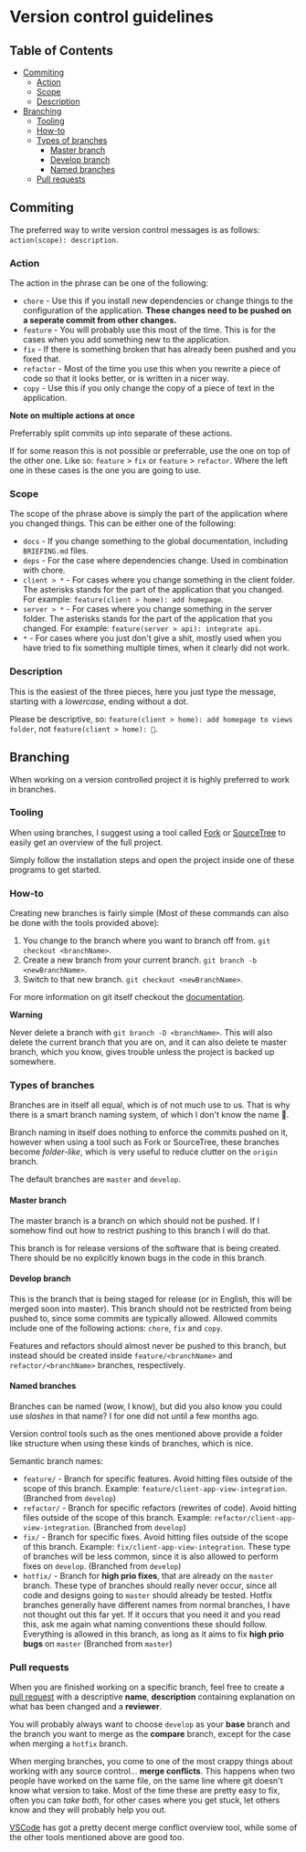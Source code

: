 # Version control guidelines

## Table of Contents

* [Commiting](#Commiting)
    * [Action](#Action)
    * [Scope](#Scope)
    * [Description](#Description)
* [Branching](#Branching)
    * [Tooling](#Tooling)
    * [How-to](#How-to)
    * [Types of branches](#Types-of-branches)
        * [Master branch](#Master-branch)
        * [Develop branch](#Develop-branch)
        * [Named branches](#Named-branches)
    * [Pull requests](#Pull-requests)

## Commiting

The preferred way to write version control messages is as follows: `action(scope): description`.

### Action

The action in the phrase can be one of the following:

* `chore` - Use this if you install new dependencies or change things to the configuration of the application. **These changes need to be pushed on a seperate commit from other changes.**
* `feature` - You will probably use this most of the time. This is for the cases when you add something new to the application.
* `fix` - If there is something broken that has already been pushed and you fixed that.
* `refactor` - Most of the time you use this when you rewrite a piece of code so that it looks better, or is written in a nicer way.
* `copy` - Use this if you only change the copy of a piece of text in the application.

**Note on multiple actions at once**

Preferrably split commits up into separate of these actions.

If for some reason this is not possible or preferrable, use the one on top of the other one.
Like so: `feature` > `fix` or `feature` > `refactor`.
Where the left one in these cases is the one you are going to use.

### Scope

The scope of the phrase above is simply the part of the application where you changed things.
This can be either one of the following:

* `docs` - If you change something to the global documentation, including `BRIEFING.md` files.
* `deps` - For the case where dependencies change. Used in combination with chore.
* `client > *` - For cases where you change something in the client folder. The asterisks stands for the part of the application that you changed. For example: `feature(client > home): add homepage`.
* `server > *` - For cases where you change something in the server folder. The asterisks stands for the part of the application that you changed. For example: `feature(server > api): integrate api`.
* `*` - For cases where you just don't give a shit, mostly used when you have tried to fix something multiple times, when it clearly did not work.

### Description

This is the easiest of the three pieces, here you just type the message, starting with a _lowercase_, ending without a dot.

Please be descriptive, so: `feature(client > home): add homepage to views folder`, not `feature(client > home): 💩`.

## Branching

When working on a version controlled project it is highly preferred to work in branches.

### Tooling

When using branches, I suggest using a tool called [Fork](https://git-fork.com/) or [SourceTree](https://www.sourcetreeapp.com/) to easily get an overview of the full project.

Simply follow the installation steps and open the project inside one of these programs to get started.

### How-to

Creating new branches is fairly simple (Most of these commands can also be done with the tools provided above):

1. You change to the branch where you want to branch off from. `git checkout <branchName>`.
2. Create a new branch from your current branch. `git branch -b <newBranchName>`.
3. Switch to that new branch. `git checkout <newBranchName>`.

For more information on git itself checkout the [documentation](https://www.git-scm.com/).

**Warning**

Never delete a branch with `git branch -D <branchName>`.
This will also delete the current branch that you are on, and it can also delete te master branch, which you know, gives trouble unless the project is backed up somewhere.

### Types of branches

Branches are in itself all equal, which is of not much use to us.
That is why there is a smart branch naming system, of which I don't know the name 💩.

Branch naming in itself does nothing to enforce the commits pushed on it, however when using a tool such as Fork or SourceTree, these branches become _folder-like_, which is very useful to reduce clutter on the `origin` branch.

The default branches are `master` and `develop`.

#### Master branch

The master branch is a branch on which should not be pushed.
If I somehow find out how to restrict pushing to this branch I will do that.

This branch is for release versions of the software that is being created.
There should be no explicitly known bugs in the code in this branch.

#### Develop branch

This is the branch that is being staged for release (or in English, this will be merged soon into master).
This branch should not be restricted from being pushed to, since some commits are typically allowed. Allowed commits include one of the following actions: `chore`, `fix` and `copy`.

Features and refactors should almost never be pushed to this branch, but instead should be created inside `feature/<branchName>` and `refactor/<branchName>` branches, respectively.

#### Named branches

Branches can be named (wow, I know), but did you also know you could use _slashes_ in that name?
I for one did not until a few months ago.

Version control tools such as the ones mentioned above provide a folder like structure when using these kinds of branches, which is nice.

Semantic branch names:
* `feature/` - Branch for specific features. Avoid hitting files outside of the scope of this branch. Example: `feature/client-app-view-integration`. (Branched from `develop`)
* `refactor/` - Branch for specific refactors (rewrites of code). Avoid hitting files outside of the scope of this branch. Example: `refactor/client-app-view-integration`. (Branched from `develop`)
* `fix/` - Branch for specific fixes. Avoid hitting files outside of the scope of this branch. Example: `fix/client-app-view-integration`. These type of branches will be less common, since it is also allowed to perform fixes on `develop`. (Branched from `develop`)
* `hotfix/` - Branch for **high prio fixes**, that are already on the `master` branch. These type of branches should really never occur, since all code and designs going to `master` should already be tested. Hotfix branches generally have different names from normal branches, I have not thought out this far yet. If it occurs that you need it and you read this, ask me again what naming conventions these should follow. Everything is allowed in this branch, as long as it aims to fix **high prio bugs** on `master` (Branched from `master`)

### Pull requests

When you are finished working on a specific branch, feel free to create a [pull request](https://github.com/Maikxx/360-wallscope/pulls) with a descriptive **name**, **description** containing explanation on what has been changed and a **reviewer**.

You will probably always want to choose `develop` as your **base** branch and the branch you want to merge as the **compare** branch, except for the case when merging a `hotfix` branch.

When merging branches, you come to one of the most crappy things about working with any source control... **merge conflicts**.
This happens when two people have worked on the same file, on the same line where git doesn't know what version to take.
Most of the time these are pretty easy to fix, often you can _take both_, for other cases where you get stuck, let others know and they will probably help you out.

[VSCode](https://code.visualstudio.com/) has got a pretty decent merge conflict overview tool, while some of the other tools mentioned above are good too.